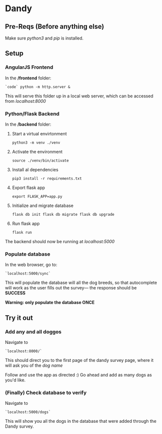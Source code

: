 # Dandy

## Pre-Reqs (Before anything else)

Make sure *python3* and *pip* is installed.

## Setup

### AngularJS Frontend

In the **/frontend** folder:

    `code` python -m http.server &

This will serve this folder up in a local web server, which can be accessed from *localhost:8000*

### Python/Flask Backend

In the **/backend** folder:

1. Start a virtual envirtonment

    `python3 -m venv ./venv`

2. Activate the environment 

    `source ./venv/bin/activate`

3. Install al dependencies

    `pip3 install -r requirements.txt`

4. Export flask app

    `export FLASK_APP=app.py`

5. Initialize and migrate database

    `flask db init
    flask db migrate
    flask db upgrade`

6. Run flask app

    `flask run`

The backend should now be running at *localhost:5000*

### Populate database

In the web browser, go to:

    `localhost:5000/sync`

This will populate the database will all the dog breeds, so that autocomplete will work as the user fills out the survey— the response should be **SUCCESS**

**Warning: only populate the database ONCE**

## Try it out

### Add any and all doggos
Navigate to 

    `localhost:8000/`

This should direct you to the first page of the dandy survey page, where it will ask you of the *dog name*

Follow and use the app as directed :) Go ahead and add as many dogs as you'd like.

### (Finally) Check database to verify

Navigate to 

    `localhost:5000/dogs`

This will show you all the dogs in the database that were added through the Dandy survey.


